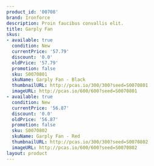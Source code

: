 ```yaml
---
product_id: '00708'
brand: Ironforce
description: Proin faucibus convallis elit.
title: Garply Fan
skus:
- available: true
  condition: New
  currentPrice: '57.79'
  discount: '0.0'
  oldPrice: '57.79'
  promotion: false
  sku: S0070801
  skuName: Garply Fan - Black
  thumbnailURL: http://pcas.io/300/300?seed=S0070801
  imageURL: http://pcas.io/600/600?seed=S0070801
- available: true
  condition: New
  currentPrice: '56.87'
  discount: '0.0'
  oldPrice: '56.87'
  promotion: false
  sku: S0070802
  skuName: Garply Fan - Red
  thumbnailURL: http://pcas.io/300/300?seed=S0070802
  imageURL: http://pcas.io/600/600?seed=S0070802
layout: product
---
```

